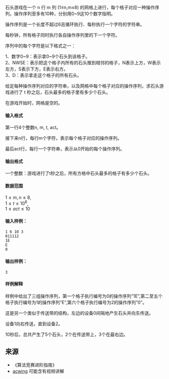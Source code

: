 石头游戏在一个 n 行 m 列 (1≤n,m≤8) 的网格上进行，每个格子对应一种操作序列，操作序列至多有10种，分别用0~9这10个数字指明。

操作序列是一个长度不超过6且循环执行、每秒执行一个字符的字符串。

每秒钟，所有格子同时执行各自操作序列里的下一个字符。

序列中的每个字符是以下格式之一：

1、数字0~9：表示拿0~9个石头到该格子。  
2、NWSE：表示把这个格子内所有的石头推到相邻的格子，N表示上方，W表示左方，S表示下方，E表示右方。  
3、D：表示拿走这个格子的所有石头。

给定每种操作序列对应的字符串，以及网格中每个格子对应的操作序列，求石头游戏进行了 t 秒之后，石头最多的格子里有多少个石头。

在游戏开始时，网格是空的。

#### 输入格式

第一行4个整数n, m, t, act。

接下来n行，每行m个字符，表示每个格子对应的操作序列。

最后act行，每行一个字符串，表示从0开始的每个操作序列。

#### 输出格式

一个整数：游戏进行了t秒之后，所有方格中石头最多的格子有多少个石头。

#### 数据范围

$1 \le m,n \le 8$,  
$1 \le t \le 10^8$,  
$1 \le act \le 10$

#### 输入样例：

```
1 6 10 3
011112
1E
E
0
```

#### 输出样例：

```
3
```

#### 样例解释

样例中给出了三组操作序列，第一个格子执行编号为0的操作序列”1E”,第二至五个格子执行编号为1的操作序列”E”,第六个格子执行编号为2的操作序列”0”。

这是另一个类似于传送带的结构，左边的设备0间隔地产生石头并向东传送。

设备1向右传送，直到设备2。

10秒后，总共产生了5个石头，2个在传送带上，3个在最右边。

## 来源 
- 《算法竞赛进阶指南》
- [acwing](https://www.acwing.com/problem/content/208/) 可能含有视频讲解